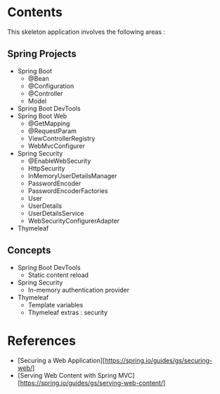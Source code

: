 # Contents
This skeleton application involves the following areas :

## Spring Projects
* Spring Boot
    - @Bean
    - @Configuration
    - @Controller
    - Model
* Spring Boot DevTools
* Spring Boot Web
    - @GetMapping
    - @RequestParam
    - ViewControllerRegistry
    - WebMvcConfigurer
* Spring Security
    - @EnableWebSecurity
    - HttpSecurity
    - InMemoryUserDetailsManager
    - PasswordEncoder
    - PasswordEncoderFactories
    - User
    - UserDetails
    - UserDetailsService
    - WebSecurityConfigurerAdapter
* Thymeleaf

## Concepts
* Spring Boot DevTools
    - Static content reload
* Spring Security
    - In-memory authentication provider
* Thymeleaf
    - Template variables
    - Thymeleaf extras : security

# References
* [Securing a Web Application][https://spring.io/guides/gs/securing-web/]
* [Serving Web Content with Spring MVC][https://spring.io/guides/gs/serving-web-content/]
